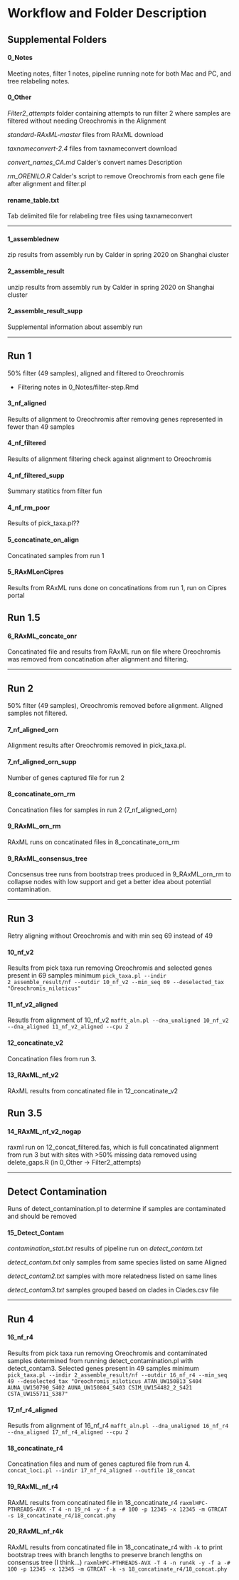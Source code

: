# Workflow and Folder Description

## Supplemental Folders

#### 0_Notes
Meeting notes, filter 1 notes, pipeline running note for both Mac and PC, and tree relabeling notes.

#### 0_Other
*Filter2_attempts* folder containing attempts to run filter 2 where samples are filtered without needing Oreochromis in the Alignment

*standard-RAxML-master* files from RAxML download

*taxnameconvert-2.4* files from taxnameconvert download

*convert_names_CA.md* Calder's convert names Description

*rm_ORENILO.R* Calder's script to remove Oreochromis from each gene file after alignment and filter.pl

#### rename_table.txt
Tab delimited file for relabeling tree files using taxnameconvert
***

#### 1_assemblednew
zip results from assembly run by Calder in spring 2020 on Shanghai cluster

#### 2_assemble_result
unzip results from assembly run by Calder in spring 2020 on Shanghai cluster

#### 2_assemble_result_supp
Supplemental information about assembly run
***

## Run 1
50% filter (49 samples), aligned and filtered to Oreochromis
* Filtering notes in 0_Notes/filter-step.Rmd

#### 3_nf_aligned
Results of alignment to Oreochromis after removing genes represented in fewer than 49 samples

#### 4_nf_filtered
Results of alignment filtering check against alignment to Oreochromis

#### 4_nf_filtered_supp
Summary statitics from filter fun

#### 4_nf_rm_poor
Results of pick_taxa.pl??

#### 5_concatinate_on_align
Concatinated samples from run 1

#### 5_RAxMLonCipres
Results from RAxML runs done on concatinations from run 1, run on Cipres portal

## Run 1.5

#### 6_RAxML_concate_onr
Concatinated file and results from RAxML run on file where Oreochromis was  removed from concatination after alignment and filtering.
***

## Run 2
50% filter (49 samples), Oreochromis removed before alignment. Aligned samples not filtered.

#### 7_nf_aligned_orn
Alignment results after Oreochromis removed in pick_taxa.pl.

#### 7_nf_aligned_orn_supp
Number of genes captured file for run 2

#### 8_concatinate_orn_rm
Concatination files for samples in run 2 (7_nf_aligned_orn)

#### 9_RAxML_orn_rm
RAxML runs on concatinated files in 8_concatinate_orn_rm

#### 9_RAxML_consensus_tree
Concsensus tree runs from bootstrap trees produced in 9_RAxML_orn_rm to collapse nodes with low support and get a better idea about potential contamination.
***

## Run 3
Retry aligning without Oreochromis and with min seq 69 instead of 49

#### 10_nf_v2
Results from pick taxa run removing Oreochromis and selected genes present in 69 samples minimum
`pick_taxa.pl --indir 2_assemble_result/nf --outdir 10_nf_v2 --min_seq 69 --deselected_tax "Oreochromis_niloticus"`

#### 11_nf_v2_aligned
Resutls from alignment of 10_nf_v2
`mafft_aln.pl --dna_unaligned 10_nf_v2 --dna_aligned 11_nf_v2_aligned --cpu 2`

#### 12_concatinate_v2
Concatination files from run 3.

#### 13_RAxML_nf_v2
RAxML results from concatinated file in 12_concatinate_v2

## Run 3.5

#### 14_RAxML_nf_v2_nogap
raxml run on 12_concat_filtered.fas, which is full concatinated alignment from run 3 but with sites with >50% missing data removed using delete_gaps.R (in 0_Other -> Filter2_attempts)
***

## Detect Contamination
Runs of detect_contamination.pl to determine if samples are contaminated and should be removed

#### 15_Detect_Contam
*contamination_stat.txt* results of pipeline run on *detect_contam.txt*

*detect_contam.txt* only samples from same species listed on same Aligned

*detect_contam2.txt* samples with more relatedness listed on same lines

*detect_contam3.txt* samples grouped based on clades in Clades.csv file
***

## Run 4

#### 16_nf_r4
Results from pick taxa run removing Oreochromis and contaminated samples determined from running detect_contamination.pl with detect_contam3. Selected genes present in 49 samples minimum
`pick_taxa.pl --indir 2_assemble_result/nf --outdir 16_nf_r4 --min_seq 49 --deselected_tax "Oreochromis_niloticus ATAN_UW150813_S404 AUNA_UW150790_S402 AUNA_UW150804_S403 CSIM_UW154482_2_S421 CSTA_UW155711_S387"`

#### 17_nf_r4_aligned
Resutls from alignment of 16_nf_r4
`mafft_aln.pl --dna_unaligned 16_nf_r4 --dna_aligned 17_nf_r4_aligned --cpu 2`

#### 18_concatinate_r4
Concatination files and num of genes captured file from run 4.
`concat_loci.pl --indir 17_nf_r4_aligned --outfile 18_concat`

#### 19_RAxML_nf_r4
RAxML results from concatinated file in 18_concatinate_r4
`raxmlHPC-PTHREADS-AVX -T 4 -n 19_r4 -y -f a -# 100 -p 12345 -x 12345 -m GTRCAT -s 18_concatinate_r4/18_concat.phy `

#### 20_RAxML_nf_r4k
RAxML results from concatinated file in 18_concatinate_r4 with `-k` to print bootstrap trees with branch lengths to preserve branch lengths on consensus tree (I think...)
`raxmlHPC-PTHREADS-AVX -T 4 -n run4k -y -f a -# 100 -p 12345 -x 12345 -m GTRCAT -k -s 18_concatinate_r4/18_concat.phy `
